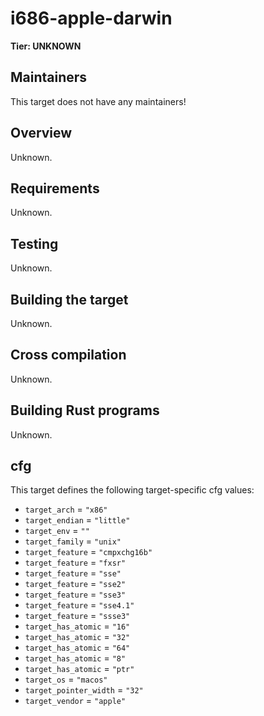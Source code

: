 # i686-apple-darwin

**Tier: UNKNOWN**

## Maintainers
This target does not have any maintainers!

## Overview
Unknown.

## Requirements
Unknown.

## Testing
Unknown.

## Building the target
Unknown.

## Cross compilation
Unknown.

## Building Rust programs
Unknown.

## cfg
This target defines the following target-specific cfg values:
- `target_arch` = `"x86"`
- `target_endian` = `"little"`
- `target_env` = `""`
- `target_family` = `"unix"`
- `target_feature` = `"cmpxchg16b"`
- `target_feature` = `"fxsr"`
- `target_feature` = `"sse"`
- `target_feature` = `"sse2"`
- `target_feature` = `"sse3"`
- `target_feature` = `"sse4.1"`
- `target_feature` = `"ssse3"`
- `target_has_atomic` = `"16"`
- `target_has_atomic` = `"32"`
- `target_has_atomic` = `"64"`
- `target_has_atomic` = `"8"`
- `target_has_atomic` = `"ptr"`
- `target_os` = `"macos"`
- `target_pointer_width` = `"32"`
- `target_vendor` = `"apple"`


